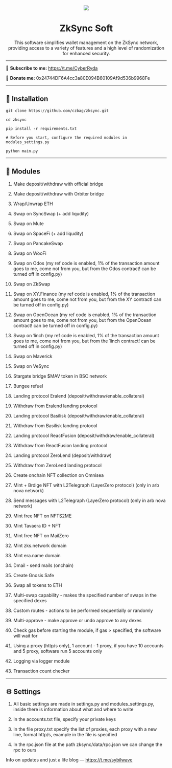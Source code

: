 <div align="center">
  <img src="https://i.imgur.com/tqA3f3O.png"  />
  <h1>ZkSync Soft</h1>
  <p>This software simplifies wallet management on the ZkSync network, providing access to a variety of features and a high level of randomization for enhanced security.</p>
</div>

---

🔔 <b>Subscribe to me:</b> https://t.me/CyberRyda

🤑 <b>Donate me:</b> 0x24744DF6A4cc3a80E094B60109Af9d536b9968Fe

---
<h2>🚀 Installation</h2>

```
git clone https://github.com/czbag/zksync.git

cd zksync

pip install -r requirements.txt

# Before you start, configure the required modules in modules_settings.py

python main.py
```
---
<h2>🚨 Modules</h2>

1) Make deposit/withdraw with official bridge

2) Make deposit/withdraw with Orbiter bridge

3) Wrap/Unwrap ETH

4) Swap on SyncSwap (+ add liqudity)

5) Swap on Mute

6) Swap on SpaceFi (+ add liqudity)

7) Swap on PancakeSwap

8) Swap on WooFi

9) Swap on Odos (my ref code is enabled, 1% of the transaction amount goes to me, come not from you, but from the Odos contract! can be turned off in config.py)

10) Swap on ZkSwap

11) Swap on XY.Finance (my ref code is enabled, 1% of the transaction amount goes to me, come not from you, but from the XY contract! can be turned off in config.py)

12) Swap on OpenOcean (my ref code is enabled, 1% of the transaction amount goes to me, come not from you, but from the OpenOcean contract! can be turned off in config.py)

13) Swap on 1inch (my ref code is enabled, 1% of the transaction amount goes to me, come not from you, but from the 1inch contract! can be turned off in config.py)

14) Swap on Maverick

15) Swap on VeSync

16) Stargate bridge $MAV token in BSC network

17) Bungee refuel

18) Landing protocol Eralend (deposit/withdraw/enable_collateral)

19) Withdraw from Eralend landing protocol

20) Landing protocol Basilisk (deposit/withdraw/enable_collateral)

21) Withdraw from Basilisk landing protocol

22) Landing protocol ReactFusion (deposit/withdraw/enable_collateral)

23) Withdraw from ReactFusion landing protocol

24) Landing protocol ZeroLend (deposit/withdraw)

25) Withdraw from ZeroLend landing protocol

26) Create onchain NFT collection on Omnisea

27) Mint + Brdige NFT with L2Telegraph (LayerZero protocol) (only in arb nova network)

28) Send messages with L2Telegraph (LayerZero protocol) (only in arb nova network)

29) Mint free NFT on NFTS2ME

30) Mint Tavaera ID + NFT

31) Mint free NFT on MailZero

32) Mint zks.network domain

33) Mint era.name domain

34) Dmail - send mails (onchain)

35) Create Gnosis Safe

36) Swap all tokens to ETH

37) Multi-swap capability - makes the specified number of swaps in the specified dexes

38) Custom routes - actions to be performed sequentially or randomly

39) Multi-approve - make approve or undo approve to any dexes

40) Check gas before starting the module, if gas > specified, the software will wait for

41) Using a proxy (http/s only), 1 account - 1 proxy, if you have 10 accounts and 5 proxy, software run 5 accounts only

42) Logging via logger module

43) Transaction count checker

---
<h2>⚙️ Settings</h2>

1) All basic settings are made in settings.py and modules_settings.py, inside there is information about what and where to write

2) In the accounts.txt file, specify your private keys

3) In the file proxy.txt specify the list of proxies, each proxy with a new line, format http/s, example in the file is specified

4) In the rpc.json file at the path zksync/data/rpc.json we can change the rpc to ours

Info on updates and just a life blog –– https://t.me/sybilwave
